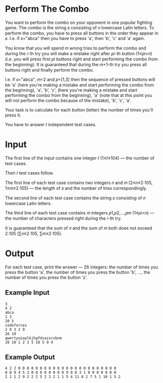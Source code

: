 # Perform The Combo

You want to perform the combo on your opponent in one popular fighting game. The combo is the string 𝑠 consisting of 𝑛 lowercase Latin letters. To perform the combo, you have to press all buttons in the order they appear in 𝑠. I.e. if 𝑠="abca" then you have to press 'a', then 'b', 'c' and 'a' again.

You know that you will spend 𝑚 wrong tries to perform the combo and during the 𝑖-th try you will make a mistake right after 𝑝𝑖-th button (1≤𝑝𝑖<𝑛) (i.e. you will press first 𝑝𝑖 buttons right and start performing the combo from the beginning). It is guaranteed that during the 𝑚+1-th try you press all buttons right and finally perform the combo.

I.e. if 𝑠="abca", 𝑚=2 and 𝑝=[1,3] then the sequence of pressed buttons will be 'a' (here you're making a mistake and start performing the combo from the beginning), 'a', 'b', 'c', (here you're making a mistake and start performing the combo from the beginning), 'a' (note that at this point you will not perform the combo because of the mistake), 'b', 'c', 'a'.

Your task is to calculate for each button (letter) the number of times you'll press it.

You have to answer 𝑡 independent test cases.

# Input

The first line of the input contains one integer 𝑡 (1≤𝑡≤104) — the number of test cases.

Then 𝑡 test cases follow.

The first line of each test case contains two integers 𝑛 and 𝑚 (2≤𝑛≤2⋅105, 1≤𝑚≤2⋅105) — the length of 𝑠 and the number of tries correspondingly.

The second line of each test case contains the string 𝑠 consisting of 𝑛 lowercase Latin letters.

The third line of each test case contains 𝑚 integers 𝑝1,𝑝2,…,𝑝𝑚 (1≤𝑝𝑖<𝑛) — the number of characters pressed right during the 𝑖-th try.

It is guaranteed that the sum of 𝑛 and the sum of 𝑚 both does not exceed 2⋅105 (∑𝑛≤2⋅105, ∑𝑚≤2⋅105).

# Output

For each test case, print the answer — 26 integers: the number of times you press the button 'a', the number of times you press the button 'b', …, the number of times you press the button 'z'.

## Example Input

```
3
4 2
abca
1 3
10 5
codeforces
2 8 3 2 9
26 10
qwertyuioplkjhgfdsazxcvbnm
20 10 1 2 3 5 10 5 9 4
```

## Example Output

```
4 2 2 0 0 0 0 0 0 0 0 0 0 0 0 0 0 0 0 0 0 0 0 0 0 0
0 0 9 4 5 3 0 0 0 0 0 0 0 0 9 0 0 3 1 0 0 0 0 0 0 0
2 1 1 2 9 2 2 2 5 2 2 2 1 1 5 4 11 8 2 7 5 1 10 1 5 2
```
